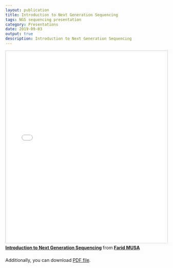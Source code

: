 ```yaml
---
layout: publication
title: Introduction to Next Generation Sequencing
tags: NGS sequencing presentation
category: Presentations
date: 2019-09-03
output: true
description: Introduction to Next Generation Sequencing
---
```



<iframe src="//www.slideshare.net/slideshow/embed_code/key/f8wKQNt5sD8540" width="100%" height="600" frameborder="0" marginwidth="0" marginheight="0" scrolling="no" style="border:1px solid #CCC; border-width:1px; margin-bottom:5px; max-width: 100%;" allowfullscreen> </iframe> <div style="margin-bottom:5px"> <strong> <a href="//www.slideshare.net/faridmusa1/introduction-to-next-generation-sequencing" title="Introduction to Next Generation Sequencing" target="_blank">Introduction to Next Generation Sequencing</a> </strong> from <strong><a href="https://www.slideshare.net/faridmusa1" target="_blank">Farid MUSA</a></strong> </div>
<br>
Additionally, you can download <a href="{{ site.url }}/public/pdfs/ngs_presentation.pdf"> PDF file</a>.
